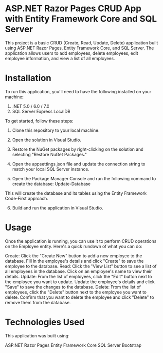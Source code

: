 # ASP.NET Razor Pages CRUD App with Entity Framework Core and SQL Server

This project is a basic CRUD (Create, Read, Update, Delete) application built using ASP.NET Razor Pages, Entity Framework Core, and SQL Server. The application allows users to add employees, delete employees, edit employee information, and view a list of all employees.

# Installation
To run this application, you'll need to have the following installed on your machine:

1) .NET 5.0 / 6.0 / 7.0
2) SQL Server Express LocalDB

To get started, follow these steps:

1) Clone this repository to your local machine.

2) Open the solution in Visual Studio.

3) Restore the NuGet packages by right-clicking on the solution and selecting "Restore NuGet Packages."

4) Open the appsettings.json file and update the connection string to match your local SQL Server instance.

5) Open the Package Manager Console and run the following command to create the database: Update-Database

This will create the database and its tables using the Entity Framework Code-First approach.

6) Build and run the application in Visual Studio.


# Usage
Once the application is running, you can use it to perform CRUD operations on the Employee entity. Here's a quick rundown of what you can do:

Create: Click the "Create New" button to add a new employee to the database. Fill in the employee's details and click "Create" to save the employee to the database.
Read: Click the "View List" button to see a list of all employees in the database. Click on an employee's name to view their details.
Update: From the list of employees, click the "Edit" button next to the employee you want to update. Update the employee's details and click "Save" to save the changes to the database.
Delete: From the list of employees, click the "Delete" button next to the employee you want to delete. Confirm that you want to delete the employee and click "Delete" to remove them from the database.

# Technologies Used
This application was built using:

ASP.NET Razor Pages
Entity Framework Core
SQL Server
Bootstrap
